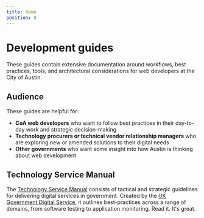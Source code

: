 ```yaml
---
title: Home
position: 0
---
```


# Development guides

These guides contain extensive documentation around workflows, best practices, tools, and architectural considerations for web developers at the City of Austin.

## Audience

These guides are helpful for:

- **CoA web developers** who want to follow best practices in their day-to-day work and strategic decision-making
- **Technology procurers or technical vendor relationship managers** who are exploring new or amended solutions to their digital needs
- **Other governments** who want some insight into how Austin is thinking about web development

## Technology Service Manual

The [Technology Service Manual](https://www.gov.uk/service-manual/technology) consists of tactical and strategic guidelines for delivering digital services in government. Created by the [UK Government Digital Service](https://www.gov.uk/government/organisations/government-digital-service), it outlines best-practices across a range of domains, from software testing to application monitoring. Read it. It's great.